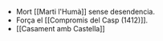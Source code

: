 - Mort [[Marti l'Humà]] sense desendencia.
- Força el [[Compromis del Casp (1412)]].
- [[Casament amb Castella]]
